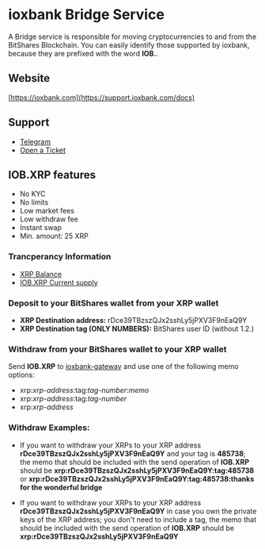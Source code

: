 # ioxbank Bridge Service
A Bridge service is responsible for moving cryptocurrencies to and from the BitShares Blockchain. You can easily identify those supported by ioxbank, because they are prefixed with the word **IOB.**.

## Website
[https://ioxbank.com](https://support.ioxbank.com/docs)

## Support
- [Telegram](https://t.me/ioxbank)
- [Open a Ticket](https://support.ioxbank.com)

## IOB.XRP features
- No KYC
- No limits
- Low market fees
- Low withdraw fee
- Instant swap
- Min. amount: 25 XRP

### Trancperancy Information
- [XRP Balance](https://livenet.xrpl.org/accounts/rDce39TBzszQJx2sshLy5jPXV3F9nEaQ9Y)
- [IOB.XRP Current supply](/asset/IOB.XRP)

### Deposit to your BitShares wallet from your XRP wallet
- **XRP Destination address:** rDce39TBzszQJx2sshLy5jPXV3F9nEaQ9Y
- **XRP Destination tag (ONLY NUMBERS):** BitShares user ID (without 1.2.)

### Withdraw from your BitShares wallet to your XRP wallet
Send **IOB.XRP** to [ioxbank-gateway](/account/ioxbank-gateway) and use one of the following memo options:
- xrp:*xrp-address*:tag:*tag-number*:*memo*
- xrp:*xrp-address*:tag:*tag-number*
- xrp:*xrp-address*

### Withdraw Examples: 
- If you want to withdraw your XRPs to your XRP address **rDce39TBzszQJx2sshLy5jPXV3F9nEaQ9Y** and your tag is **485738**; the memo that should be included with the send operation of **IOB.XRP** should be **xrp:rDce39TBzszQJx2sshLy5jPXV3F9nEaQ9Y:tag:485738** or **xrp:rDce39TBzszQJx2sshLy5jPXV3F9nEaQ9Y:tag:485738:thanks for the wonderful bridge**

- If you want to withdraw your XRPs to your XRP address **rDce39TBzszQJx2sshLy5jPXV3F9nEaQ9Y** in case you own the private keys of the XRP address; you don't need to include a tag, the memo that should be included with the send operation of **IOB.XRP** should be **xrp:rDce39TBzszQJx2sshLy5jPXV3F9nEaQ9Y**
